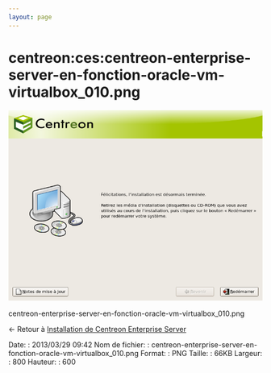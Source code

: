 ```yaml
---
layout: page
---
```


centreon:ces:centreon-enterprise-server-en-fonction-oracle-vm-virtualbox\_010.png
=================================================================================

[![centreon-enterprise-server-en-fonction-oracle-vm-virtualbox\_010.png](../../../assets/media/centreon/ces/centreon-enterprise-server-en-fonction-oracle-vm-virtualbox_010.png@cache=&w=800&h=600 "centreon-enterprise-server-en-fonction-oracle-vm-virtualbox_010.png")](../../../assets/media/centreon/ces/centreon-enterprise-server-en-fonction-oracle-vm-virtualbox_010.png@cache= "Afficher le fichier original")

centreon-enterprise-server-en-fonction-oracle-vm-virtualbox\_010.png

← Retour à [Installation de Centreon Enterprise
Server](../../../centreon/centreon-enterprise-server.html "centreon:centreon-enterprise-server")

Date:
:   2013/03/29 09:42
Nom de fichier:
:   centreon-enterprise-server-en-fonction-oracle-vm-virtualbox\_010.png
Format:
:   PNG
Taille:
:   66KB
Largeur:
:   800
Hauteur:
:   600

